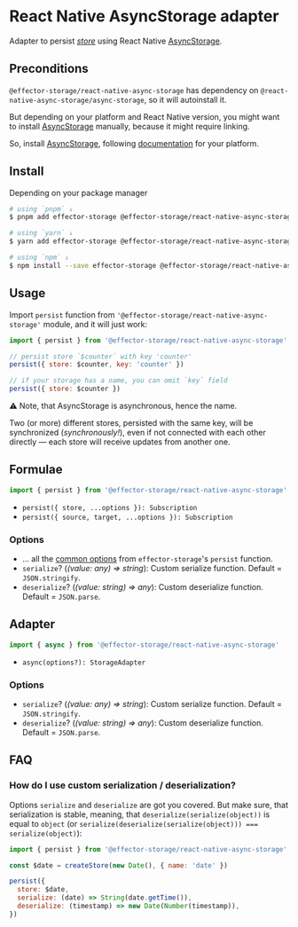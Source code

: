 # React Native AsyncStorage adapter

Adapter to persist [_store_] using React Native [AsyncStorage].

## Preconditions

`@effector-storage/react-native-async-storage` has dependency on `@react-native-async-storage/async-storage`, so it will autoinstall it.

But depending on your platform and React Native version, you might want to install [AsyncStorage] manually, because it might require linking.

So, install [AsyncStorage], following [documentation](https://react-native-async-storage.github.io/async-storage/docs/install) for your platform.

## Install

Depending on your package manager

```bash
# using `pnpm` ↓
$ pnpm add effector-storage @effector-storage/react-native-async-storage

# using `yarn` ↓
$ yarn add effector-storage @effector-storage/react-native-async-storage

# using `npm` ↓
$ npm install --save effector-storage @effector-storage/react-native-async-storage
```

## Usage

Import `persist` function from `'@effector-storage/react-native-async-storage'` module, and it will just work:

```javascript
import { persist } from '@effector-storage/react-native-async-storage'

// persist store `$counter` with key 'counter'
persist({ store: $counter, key: 'counter' })

// if your storage has a name, you can omit `key` field
persist({ store: $counter })
```

⚠️ Note, that AsyncStorage is asynchronous, hence the name.

Two (or more) different stores, persisted with the same key, will be synchronized (_synchronously!_), even if not connected with each other directly — each store will receive updates from another one.

## Formulae

```javascript
import { persist } from '@effector-storage/react-native-async-storage'
```

- `persist({ store, ...options }): Subscription`
- `persist({ source, target, ...options }): Subscription`

### Options

- ... all the [common options](https://github.com/yumauri/effector-storage/tree/main/README.md#options) from `effector-storage`'s `persist` function.
- `serialize`? (_(value: any) => string_): Custom serialize function. Default = `JSON.stringify`.
- `deserialize`? (_(value: string) => any_): Custom deserialize function. Default = `JSON.parse`.

## Adapter

```javascript
import { async } from '@effector-storage/react-native-async-storage'
```

- `async(options?): StorageAdapter`

### Options

- `serialize`? (_(value: any) => string_): Custom serialize function. Default = `JSON.stringify`.
- `deserialize`? (_(value: string) => any_): Custom deserialize function. Default = `JSON.parse`.

## FAQ

### How do I use custom serialization / deserialization?

Options `serialize` and `deserialize` are got you covered. But make sure, that serialization is stable, meaning, that `deserialize(serialize(object))` is equal to `object` (or `serialize(deserialize(serialize(object))) === serialize(object)`):

```javascript
import { persist } from '@effector-storage/react-native-async-storage'

const $date = createStore(new Date(), { name: 'date' })

persist({
  store: $date,
  serialize: (date) => String(date.getTime()),
  deserialize: (timestamp) => new Date(Number(timestamp)),
})
```

[asyncstorage]: https://react-native-async-storage.github.io/async-storage/
[_subscription_]: https://effector.dev/docs/glossary#subscription
[_store_]: https://effector.dev/docs/api/effector/store
